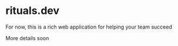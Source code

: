 # rituals.dev

For now, this is a rich web application for helping your team succeed

More details soon
